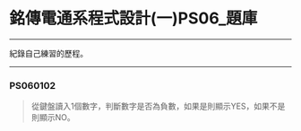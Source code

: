 # 銘傳電通系程式設計(一)PS06_題庫
----

紀錄自己練習的歷程。

----
### PS060102
> 從鍵盤讀入1個數字，判斷數字是否為負數，如果是則顯示YES，如果不是則顯示NO。


